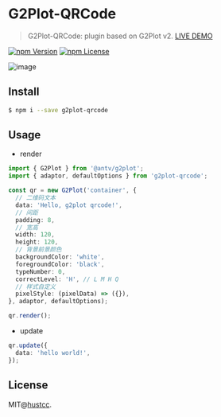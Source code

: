 # G2Plot-QRCode

> G2Plot-QRCode: plugin based on G2Plot v2. [LIVE DEMO](https://git.hust.cc/G2Plot-QRCode/)

[![npm Version](https://img.shields.io/npm/v/g2plot-qrcode.svg)](https://www.npmjs.com/package/g2plot-qrcode)
[![npm License](https://img.shields.io/npm/l/g2plot-qrcode.svg)](https://www.npmjs.com/package/g2plot-qrcode)


![image](https://user-images.githubusercontent.com/7856674/98671518-5b0ff500-238f-11eb-8e61-73c17165ca10.png)


## Install

```bash
$ npm i --save g2plot-qrcode
```


## Usage

 - render

```ts
import { G2Plot } from '@antv/g2plot';
import { adaptor, defaultOptions } from 'g2plot-qrcode';

const qr = new G2Plot('container', {
  // 二维码文本
  data: 'Hello, g2plot qrcode!',
  // 间距
  padding: 8,
  // 宽高
  width: 120,
  height: 120,
  // 背景前景颜色
  backgroundColor: 'white',
  foregroundColor: 'black',
  typeNumber: 0,
  correctLevel: 'H', // L M H Q
  // 样式自定义
  pixelStyle: (pixelData) => ({}),
}, adaptor, defaultOptions);

qr.render();
```

 - update

```ts
qr.update({
  data: 'hello world!',
});
```


## License

MIT@[hustcc](https://github.com/hustcc).
